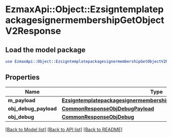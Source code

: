 # EzmaxApi::Object::EzsigntemplatepackagesignermembershipGetObjectV2Response

## Load the model package
```perl
use EzmaxApi::Object::EzsigntemplatepackagesignermembershipGetObjectV2Response;
```

## Properties
Name | Type | Description | Notes
------------ | ------------- | ------------- | -------------
**m_payload** | [**EzsigntemplatepackagesignermembershipGetObjectV2ResponseMPayload**](EzsigntemplatepackagesignermembershipGetObjectV2ResponseMPayload.md) |  | 
**obj_debug_payload** | [**CommonResponseObjDebugPayload**](CommonResponseObjDebugPayload.md) |  | [optional] 
**obj_debug** | [**CommonResponseObjDebug**](CommonResponseObjDebug.md) |  | [optional] 

[[Back to Model list]](../README.md#documentation-for-models) [[Back to API list]](../README.md#documentation-for-api-endpoints) [[Back to README]](../README.md)


